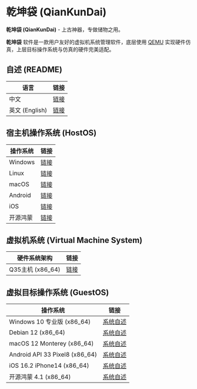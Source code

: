 # 乾坤袋 (QianKunDai)
  **乾坤袋 (QianKunDai)** - 上古神器，专做储物之用。

  **乾坤袋** 软件是一款用户友好的虚拟机系统管理软件，底层使用 [QEMU](https://www.qemu.org/) 实现硬件仿真，上层目标操作系统与仿真的硬件完美适配。

## 自述 (README)
| 语言 | 链接 |
|------|------|
| 中文 | [链接](https://gitee.com/david921518/qkd-app/blob/gitee/README.md) |
| 英文 (English) | [链接](https://gitee.com/david921518/qkd-app/blob/gitee/README.en.md) |

## 宿主机操作系统 (HostOS)
| 操作系统 | 链接 |
|---------|------|
| Windows  | [链接](https://gitee.com/david921518/qkd-app/blob/gitee/doc/HostOS_Windows.md) |
| Linux | [链接](https://gitee.com/david921518/qkd-app/blob/gitee/doc/HostOS_Linux.md) |
| macOS | [链接](https://gitee.com/david921518/qkd-app/blob/gitee/doc/HostOS_macOS.md) |
| Android | [链接](https://gitee.com/david921518/qkd-app/blob/gitee/doc/HostOS_Android.md) |
| iOS | [链接](https://gitee.com/david921518/qkd-app/blob/gitee/doc/HostOS_iOS.md) |
| 开源鸿蒙 | [链接](https://gitee.com/david921518/qkd-app/blob/gitee/doc/HostOS_OHOS.md) |

## 虚拟机系统 (Virtual Machine System)
| 硬件系统架构 | 链接 |
|--------------|------|
| Q35主机 (x86_64) | [链接](https://gitee.com/david921518/qkd-app/blob/gitee/doc/VM_X86_64_Q35.md) |

## 虚拟目标操作系统 (GuestOS)
| 操作系统 | 链接 |
|---------|------|
| Windows 10 专业版 (x86_64) | [系统自述](https://gitee.com/david921518/qkd-app/blob/gitee/doc/GuestOS_Windows10_Pro_x64.md) |
| Debian 12 (x86_64) | [系统自述](https://gitee.com/david921518/qkd-app/blob/gitee/doc/GuestOS_Debian12_amd64.md) |
| macOS 12 Monterey (x86_64) | [系统自述](https://gitee.com/david921518/qkd-app/blob/gitee/doc/GuestOS_macOS12_Monterey_x86_64.md) |
| Android API 33 Pixel8 (x86_64) | [系统自述](https://gitee.com/david921518/qkd-app/blob/gitee/doc/GuestOS_Android_API_33_Pixel8_x86_64.md) |
| iOS 16.2 iPhone14 (x86_64) | [系统自述](https://gitee.com/david921518/qkd-app/blob/gitee/doc/GuestOS_iOS_16_2_iPhone14_x86_64.md) |
| 开源鸿蒙 4.1 (x86_64) | [系统自述](https://gitee.com/david921518/qkd-app/blob/gitee/doc/GuestOS_OHOS4_amd64.md) |
